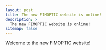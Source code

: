 ```yaml
---
layout: post
title: The new FIMOPTIC website is online!
description: >
  The new FIMOPTIC website is online!
sitemap: false
---
```


Welcome to the new FIMOPTIC website!
